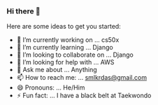 ### Hi there 👋


Here are some ideas to get you started:

- 🔭 I’m currently working on ... cs50x
- 🌱 I’m currently learning ... Django
- 👯 I’m looking to collaborate on ... Django
- 🤔 I’m looking for help with ... AWS
- 💬 Ask me about ... Anything
- 📫 How to reach me: ... smlkrdas@gmail.com
- 😄 Pronouns: ... He/Him
- ⚡ Fun fact: ... I have a black belt at Taekwondo
